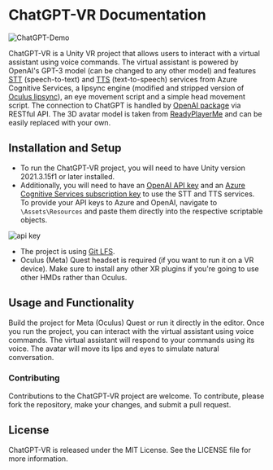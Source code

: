 # ChatGPT-VR Documentation

![ChatGPT-Demo](https://user-images.githubusercontent.com/31797378/232576278-23099524-f0c9-426c-857f-9139ba604267.gif)

ChatGPT-VR is a Unity VR project that allows users to interact with a virtual assistant using voice commands. The virtual assistant is powered by OpenAI's GPT-3 model (can be changed to any other model) and features [STT](https://azure.microsoft.com/en-us/products/cognitive-services/speech-to-text/) (speech-to-text) and [TTS](https://azure.microsoft.com/en-us/products/cognitive-services/text-to-speech/) (text-to-speech) services from Azure Cognitive Services, a lipsync engine (modified and stripped version of [Oculus lipsync](https://developer.oculus.com/documentation/unity/audio-ovrlipsync-unity/)), an eye movement script and a simple head movement script. The connection to ChatGPT is handled by [OpenAI package](https://github.com/RageAgainstThePixel/com.openai.unity) via RESTful API. The 3D avatar model is taken from [ReadyPlayerMe](https://readyplayer.me/) and can be easily replaced with your own.

## Installation and Setup
- To run the ChatGPT-VR project, you will need to have Unity version 2021.3.15f1 or later installed.
- Additionally, you will need to have an [OpenAI API key](https://platform.openai.com/account/api-keys) and an [Azure Cognitive Services subscription key](https://azure.microsoft.com/en-us/free/cognitive-services/) to use the STT and TTS services. To provide your API keys to Azure and OpenAI, navigate to `\Assets\Resources` and paste them directly into the respective scriptable objects.

![api key](https://user-images.githubusercontent.com/31797378/232571533-cf54a642-ef8b-4064-b3c1-803b4777dc8d.png)

- The project is using [Git LFS](https://git-lfs.github.com/).
- Oculus (Meta) Quest headset is required (if you want to run it on a VR device). Make sure to install any other XR plugins if you're going to use other HMDs rather than Oculus.

## Usage and Functionality
Build the project for Meta (Oculus) Quest or run it directly in the editor. Once you run the project, you can interact with the virtual assistant using voice commands. The virtual assistant will respond to your commands using its voice. The avatar will move its lips and eyes to simulate natural conversation.

### Contributing
Contributions to the ChatGPT-VR project are welcome. To contribute, please fork the repository, make your changes, and submit a pull request.

## License
ChatGPT-VR is released under the MIT License. See the LICENSE file for more information.
